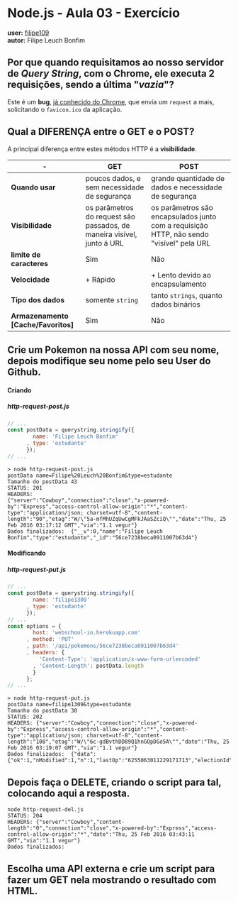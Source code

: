# Node.js - Aula 03 - Exercício
**user:** [filipe109](https://github.com/filipe1309)  
**autor:** Filipe Leuch Bonfim

## Por que quando requisitamos ao nosso servidor de *Query String*, **com o Chrome**, ele executa 2 requisições, sendo a última "*vazia*"?

Este é um **bug**, [já conhecido do Chrome](http://crbug.com/39402), que envia um `request` a mais, solicitando o `favicon.ico` da aplicação.

## Qual a DIFERENÇA entre o GET e o POST?
A principal diferença entre estes métodos HTTP é a **visibilidade**.

|        -         | GET                                                                              | POST|
|------------------------------ | -------------------------------------------------------------------------------- |-----|
|**Quando usar**| poucos dados, e sem necessidade de segurança | grande quantidade de dados e necessidade de segurança|
|**Visibilidade** | os parâmetros do request são passados, de maneira visível, junto á URL | os parâmetros são encapsulados junto com a requisição HTTP, não sendo "visível" pela URL |
|**limite de caracteres** | Sim | Não |
|**Velocidade** | + Rápido | + Lento devido ao encapsulamento |
|**Tipo dos dados** | somente `string` | tanto `strings`, quanto dados binários |
|**Armazenamento [Cache/Favoritos]** | Sim | Não |


## Crie um Pokemon na nossa API com seu nome, depois modifique seu nome pelo seu User do Github.
#### Criando
##### http-request-post.js
```js
// ...
const postData = querystring.stringify({
        name: 'Filipe Leuch Bonfim'
      , type: 'estudante'
      });
// ...
```
```
> node http-request-post.js
postData name=Filipe%20Leuch%20Bonfim&type=estudante
Tamanho do postData 43
STATUS: 201
HEADERS:
{"server":"Cowboy","connection":"close","x-powered-by":"Express","access-control-allow-origin":"*","content-type":"application/json; charset=utf-8","content-length":"90","etag":"W/\"5a-mfMhUZqUwCgMFkJAaSZciQ\"","date":"Thu, 25 Feb 2016 03:17:12 GMT","via":"1.1 vegur"}
Dados finalizados:  {"__v":0,"name":"Filipe Leuch Bonfim","type":"estudante","_id":"56ce7238beca0911007b63d4"}
```
#### Modificando
##### http-request-put.js
```js
// ...
const postData = querystring.stringify({
        name: 'filipe1309'
      , type: 'estudante'
      });
// ...
const options = {
        host: 'webschool-io.herokuapp.com'
      , method: 'PUT'
      , path: '/api/pokemons/56ce7238beca0911007b63d4'
      , headers: {
          'Content-Type': 'application/x-www-form-urlencoded'
        , 'Content-Length': postData.length
        }
      };
// ...
```
```
> node http-request-put.js
postData name=filipe1309&type=estudante
Tamanho do postData 30
STATUS: 202
HEADERS: {"server":"Cowboy","connection":"close","x-powered-by":"Express","access-control-allow-origin":"*","content-type":"application/json; charset=utf-8","content-length":"108","etag":"W/\"6c-gdBvthDD89Q1hnGOpDGo5A\"","date":"Thu, 25 Feb 2016 03:19:07 GMT","via":"1.1 vegur"}
Dados finalizados:  {"data":{"ok":1,"nModified":1,"n":1,"lastOp":"6255063011229171713","electionId":"565e25d106dca622271891c4"}}
```


## **Depois faça o DELETE**, criando o script para tal, colocando aqui a resposta.
```
node http-request-del.js
STATUS: 204
HEADERS: {"server":"Cowboy","content-length":"0","connection":"close","x-powered-by":"Express","access-control-allow-origin":"*","date":"Thu, 25 Feb 2016 03:43:11 GMT","via":"1.1 vegur"}
Dados finalizados:  
```

## Escolha uma **API externa** e crie um script para fazer um GET nela **mostrando o resultado com HTML**.
